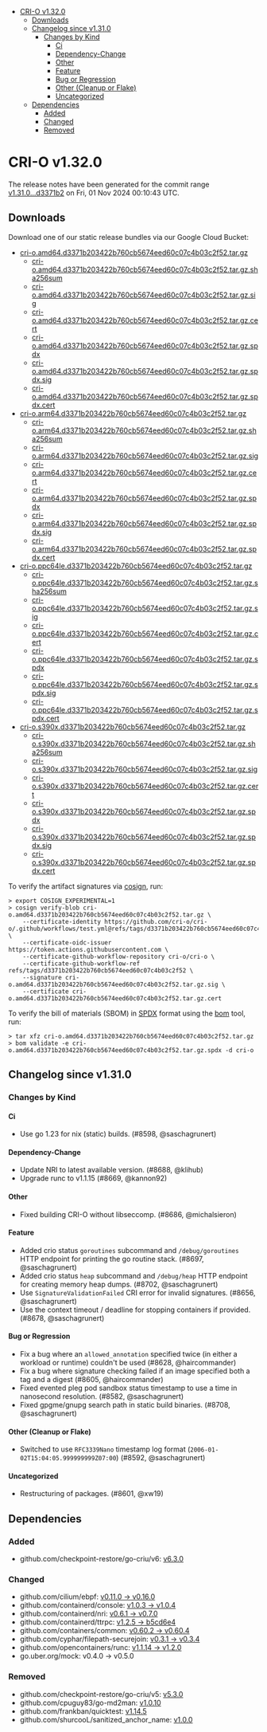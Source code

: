 - [CRI-O v1.32.0](#cri-o-v1320)
  - [Downloads](#downloads)
  - [Changelog since v1.31.0](#changelog-since-v1310)
    - [Changes by Kind](#changes-by-kind)
      - [Ci](#ci)
      - [Dependency-Change](#dependency-change)
      - [Other](#other)
      - [Feature](#feature)
      - [Bug or Regression](#bug-or-regression)
      - [Other (Cleanup or Flake)](#other-cleanup-or-flake)
      - [Uncategorized](#uncategorized)
  - [Dependencies](#dependencies)
    - [Added](#added)
    - [Changed](#changed)
    - [Removed](#removed)

# CRI-O v1.32.0

The release notes have been generated for the commit range
[v1.31.0...d3371b2](https://github.com/cri-o/cri-o/compare/v1.31.0...v1.32.0) on Fri, 01 Nov 2024 00:10:43 UTC.

## Downloads

Download one of our static release bundles via our Google Cloud Bucket:

- [cri-o.amd64.d3371b203422b760cb5674eed60c07c4b03c2f52.tar.gz](https://storage.googleapis.com/cri-o/artifacts/cri-o.amd64.d3371b203422b760cb5674eed60c07c4b03c2f52.tar.gz)
  - [cri-o.amd64.d3371b203422b760cb5674eed60c07c4b03c2f52.tar.gz.sha256sum](https://storage.googleapis.com/cri-o/artifacts/cri-o.amd64.d3371b203422b760cb5674eed60c07c4b03c2f52.tar.gz.sha256sum)
  - [cri-o.amd64.d3371b203422b760cb5674eed60c07c4b03c2f52.tar.gz.sig](https://storage.googleapis.com/cri-o/artifacts/cri-o.amd64.d3371b203422b760cb5674eed60c07c4b03c2f52.tar.gz.sig)
  - [cri-o.amd64.d3371b203422b760cb5674eed60c07c4b03c2f52.tar.gz.cert](https://storage.googleapis.com/cri-o/artifacts/cri-o.amd64.d3371b203422b760cb5674eed60c07c4b03c2f52.tar.gz.cert)
  - [cri-o.amd64.d3371b203422b760cb5674eed60c07c4b03c2f52.tar.gz.spdx](https://storage.googleapis.com/cri-o/artifacts/cri-o.amd64.d3371b203422b760cb5674eed60c07c4b03c2f52.tar.gz.spdx)
  - [cri-o.amd64.d3371b203422b760cb5674eed60c07c4b03c2f52.tar.gz.spdx.sig](https://storage.googleapis.com/cri-o/artifacts/cri-o.amd64.d3371b203422b760cb5674eed60c07c4b03c2f52.tar.gz.spdx.sig)
  - [cri-o.amd64.d3371b203422b760cb5674eed60c07c4b03c2f52.tar.gz.spdx.cert](https://storage.googleapis.com/cri-o/artifacts/cri-o.amd64.d3371b203422b760cb5674eed60c07c4b03c2f52.tar.gz.spdx.cert)
- [cri-o.arm64.d3371b203422b760cb5674eed60c07c4b03c2f52.tar.gz](https://storage.googleapis.com/cri-o/artifacts/cri-o.arm64.d3371b203422b760cb5674eed60c07c4b03c2f52.tar.gz)
  - [cri-o.arm64.d3371b203422b760cb5674eed60c07c4b03c2f52.tar.gz.sha256sum](https://storage.googleapis.com/cri-o/artifacts/cri-o.arm64.d3371b203422b760cb5674eed60c07c4b03c2f52.tar.gz.sha256sum)
  - [cri-o.arm64.d3371b203422b760cb5674eed60c07c4b03c2f52.tar.gz.sig](https://storage.googleapis.com/cri-o/artifacts/cri-o.arm64.d3371b203422b760cb5674eed60c07c4b03c2f52.tar.gz.sig)
  - [cri-o.arm64.d3371b203422b760cb5674eed60c07c4b03c2f52.tar.gz.cert](https://storage.googleapis.com/cri-o/artifacts/cri-o.arm64.d3371b203422b760cb5674eed60c07c4b03c2f52.tar.gz.cert)
  - [cri-o.arm64.d3371b203422b760cb5674eed60c07c4b03c2f52.tar.gz.spdx](https://storage.googleapis.com/cri-o/artifacts/cri-o.arm64.d3371b203422b760cb5674eed60c07c4b03c2f52.tar.gz.spdx)
  - [cri-o.arm64.d3371b203422b760cb5674eed60c07c4b03c2f52.tar.gz.spdx.sig](https://storage.googleapis.com/cri-o/artifacts/cri-o.arm64.d3371b203422b760cb5674eed60c07c4b03c2f52.tar.gz.spdx.sig)
  - [cri-o.arm64.d3371b203422b760cb5674eed60c07c4b03c2f52.tar.gz.spdx.cert](https://storage.googleapis.com/cri-o/artifacts/cri-o.arm64.d3371b203422b760cb5674eed60c07c4b03c2f52.tar.gz.spdx.cert)
- [cri-o.ppc64le.d3371b203422b760cb5674eed60c07c4b03c2f52.tar.gz](https://storage.googleapis.com/cri-o/artifacts/cri-o.ppc64le.d3371b203422b760cb5674eed60c07c4b03c2f52.tar.gz)
  - [cri-o.ppc64le.d3371b203422b760cb5674eed60c07c4b03c2f52.tar.gz.sha256sum](https://storage.googleapis.com/cri-o/artifacts/cri-o.ppc64le.d3371b203422b760cb5674eed60c07c4b03c2f52.tar.gz.sha256sum)
  - [cri-o.ppc64le.d3371b203422b760cb5674eed60c07c4b03c2f52.tar.gz.sig](https://storage.googleapis.com/cri-o/artifacts/cri-o.ppc64le.d3371b203422b760cb5674eed60c07c4b03c2f52.tar.gz.sig)
  - [cri-o.ppc64le.d3371b203422b760cb5674eed60c07c4b03c2f52.tar.gz.cert](https://storage.googleapis.com/cri-o/artifacts/cri-o.ppc64le.d3371b203422b760cb5674eed60c07c4b03c2f52.tar.gz.cert)
  - [cri-o.ppc64le.d3371b203422b760cb5674eed60c07c4b03c2f52.tar.gz.spdx](https://storage.googleapis.com/cri-o/artifacts/cri-o.ppc64le.d3371b203422b760cb5674eed60c07c4b03c2f52.tar.gz.spdx)
  - [cri-o.ppc64le.d3371b203422b760cb5674eed60c07c4b03c2f52.tar.gz.spdx.sig](https://storage.googleapis.com/cri-o/artifacts/cri-o.ppc64le.d3371b203422b760cb5674eed60c07c4b03c2f52.tar.gz.spdx.sig)
  - [cri-o.ppc64le.d3371b203422b760cb5674eed60c07c4b03c2f52.tar.gz.spdx.cert](https://storage.googleapis.com/cri-o/artifacts/cri-o.ppc64le.d3371b203422b760cb5674eed60c07c4b03c2f52.tar.gz.spdx.cert)
- [cri-o.s390x.d3371b203422b760cb5674eed60c07c4b03c2f52.tar.gz](https://storage.googleapis.com/cri-o/artifacts/cri-o.s390x.d3371b203422b760cb5674eed60c07c4b03c2f52.tar.gz)
  - [cri-o.s390x.d3371b203422b760cb5674eed60c07c4b03c2f52.tar.gz.sha256sum](https://storage.googleapis.com/cri-o/artifacts/cri-o.s390x.d3371b203422b760cb5674eed60c07c4b03c2f52.tar.gz.sha256sum)
  - [cri-o.s390x.d3371b203422b760cb5674eed60c07c4b03c2f52.tar.gz.sig](https://storage.googleapis.com/cri-o/artifacts/cri-o.s390x.d3371b203422b760cb5674eed60c07c4b03c2f52.tar.gz.sig)
  - [cri-o.s390x.d3371b203422b760cb5674eed60c07c4b03c2f52.tar.gz.cert](https://storage.googleapis.com/cri-o/artifacts/cri-o.s390x.d3371b203422b760cb5674eed60c07c4b03c2f52.tar.gz.cert)
  - [cri-o.s390x.d3371b203422b760cb5674eed60c07c4b03c2f52.tar.gz.spdx](https://storage.googleapis.com/cri-o/artifacts/cri-o.s390x.d3371b203422b760cb5674eed60c07c4b03c2f52.tar.gz.spdx)
  - [cri-o.s390x.d3371b203422b760cb5674eed60c07c4b03c2f52.tar.gz.spdx.sig](https://storage.googleapis.com/cri-o/artifacts/cri-o.s390x.d3371b203422b760cb5674eed60c07c4b03c2f52.tar.gz.spdx.sig)
  - [cri-o.s390x.d3371b203422b760cb5674eed60c07c4b03c2f52.tar.gz.spdx.cert](https://storage.googleapis.com/cri-o/artifacts/cri-o.s390x.d3371b203422b760cb5674eed60c07c4b03c2f52.tar.gz.spdx.cert)

To verify the artifact signatures via [cosign](https://github.com/sigstore/cosign), run:

```console
> export COSIGN_EXPERIMENTAL=1
> cosign verify-blob cri-o.amd64.d3371b203422b760cb5674eed60c07c4b03c2f52.tar.gz \
    --certificate-identity https://github.com/cri-o/cri-o/.github/workflows/test.yml@refs/tags/d3371b203422b760cb5674eed60c07c4b03c2f52 \
    --certificate-oidc-issuer https://token.actions.githubusercontent.com \
    --certificate-github-workflow-repository cri-o/cri-o \
    --certificate-github-workflow-ref refs/tags/d3371b203422b760cb5674eed60c07c4b03c2f52 \
    --signature cri-o.amd64.d3371b203422b760cb5674eed60c07c4b03c2f52.tar.gz.sig \
    --certificate cri-o.amd64.d3371b203422b760cb5674eed60c07c4b03c2f52.tar.gz.cert
```

To verify the bill of materials (SBOM) in [SPDX](https://spdx.org) format using the [bom](https://sigs.k8s.io/bom) tool, run:

```console
> tar xfz cri-o.amd64.d3371b203422b760cb5674eed60c07c4b03c2f52.tar.gz
> bom validate -e cri-o.amd64.d3371b203422b760cb5674eed60c07c4b03c2f52.tar.gz.spdx -d cri-o
```

## Changelog since v1.31.0

### Changes by Kind

#### Ci
 - Use go 1.23 for nix (static) builds. (#8598, @saschagrunert)

#### Dependency-Change
 - Update NRI to latest available version. (#8688, @klihub)
 - Upgrade runc to v1.1.15 (#8669, @kannon92)

#### Other
 - Fixed building CRI-O without libseccomp. (#8686, @michalsieron)

#### Feature
 - Added crio status `goroutines` subcommand and `/debug/goroutines` HTTP endpoint for printing the go routine stack. (#8697, @saschagrunert)
 - Added crio status `heap` subcommand and `/debug/heap` HTTP endpoint for creating memory heap dumps. (#8702, @saschagrunert)
 - Use `SignatureValidationFailed` CRI error for invalid signatures. (#8656, @saschagrunert)
 - Use the context timeout / deadline for stopping containers if provided. (#8678, @saschagrunert)

#### Bug or Regression
 - Fix a bug where an `allowed_annotation` specified twice (in either a workload or runtime) couldn't be used (#8628, @haircommander)
 - Fix a bug where signature checking failed if an image specified both a tag and a digest (#8605, @haircommander)
 - Fixed evented pleg pod sandbox status timestamp to use a time in nanosecond resolution. (#8582, @saschagrunert)
 - Fixed gpgme/gnupg search path in static build binaries. (#8708, @saschagrunert)

#### Other (Cleanup or Flake)
 - Switched to use `RFC3339Nano` timestamp log format (`2006-01-02T15:04:05.999999999Z07:00`) (#8592, @saschagrunert)

#### Uncategorized
 - Restructuring of packages. (#8601, @xw19)

## Dependencies

### Added
- github.com/checkpoint-restore/go-criu/v6: [v6.3.0](https://github.com/checkpoint-restore/go-criu/tree/v6.3.0)

### Changed
- github.com/cilium/ebpf: [v0.11.0 → v0.16.0](https://github.com/cilium/ebpf/compare/v0.11.0...v0.16.0)
- github.com/containerd/console: [v1.0.3 → v1.0.4](https://github.com/containerd/console/compare/v1.0.3...v1.0.4)
- github.com/containerd/nri: [v0.6.1 → v0.7.0](https://github.com/containerd/nri/compare/v0.6.1...v0.7.0)
- github.com/containerd/ttrpc: [v1.2.5 → b5cd6e4](https://github.com/containerd/ttrpc/compare/v1.2.5...b5cd6e4)
- github.com/containers/common: [v0.60.2 → v0.60.4](https://github.com/containers/common/compare/v0.60.2...v0.60.4)
- github.com/cyphar/filepath-securejoin: [v0.3.1 → v0.3.4](https://github.com/cyphar/filepath-securejoin/compare/v0.3.1...v0.3.4)
- github.com/opencontainers/runc: [v1.1.14 → v1.2.0](https://github.com/opencontainers/runc/compare/v1.1.14...v1.2.0)
- go.uber.org/mock: v0.4.0 → v0.5.0

### Removed
- github.com/checkpoint-restore/go-criu/v5: [v5.3.0](https://github.com/checkpoint-restore/go-criu/tree/v5.3.0)
- github.com/cpuguy83/go-md2man: [v1.0.10](https://github.com/cpuguy83/go-md2man/tree/v1.0.10)
- github.com/frankban/quicktest: [v1.14.5](https://github.com/frankban/quicktest/tree/v1.14.5)
- github.com/shurcooL/sanitized_anchor_name: [v1.0.0](https://github.com/shurcooL/sanitized_anchor_name/tree/v1.0.0)
